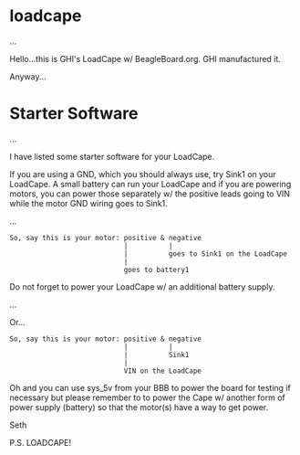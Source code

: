 # loadcape

...

Hello...this is GHI's LoadCape w/ BeagleBoard.org. GHI manufactured it.

Anyway...

# Starter Software

...

I have listed some starter software for your LoadCape.

If you are using a GND, which you should always use, try Sink1 on your LoadCape. A small battery can run your LoadCape and if you are powering
motors, you can power those separately w/ the positive leads going to VIN while the motor GND wiring goes to Sink1.

...

    So, say this is your motor: positive & negative
                                |          |
                                |          goes to Sink1 on the LoadCape
                                | 
                                goes to battery1

Do not forget to power your LoadCape w/ an additional battery supply. 

...

Or...

    So, say this is your motor: positive & negative
                                |          |
                                |          Sink1
                                |
                                VIN on the LoadCape

Oh and you can use sys_5v from your BBB to power the board for testing if necessary but please remember to to power the Cape w/
another form of power supply (battery) so that the motor(s) have a way to get power.

Seth

P.S. LOADCAPE!
